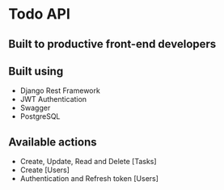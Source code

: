 # Todo API

## Built to productive front-end developers

## Built using
- Django Rest Framework
- JWT Authentication
- Swagger
- PostgreSQL

## Available actions
- Create, Update, Read and Delete [Tasks]
- Create [Users]
- Authentication and Refresh token [Users]
